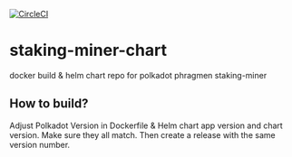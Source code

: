 [![CircleCI](https://circleci.com/gh/w3f/staking-miner-chart/tree/master.svg?style=svg)](https://circleci.com/gh/w3f/staking-miner-chart/)

# staking-miner-chart
docker build &amp; helm chart repo for polkadot phragmen staking-miner

## How to build?

Adjust Polkadot Version in Dockerfile & Helm chart app version and chart version. Make sure they all match. Then create a release with the same version number.
